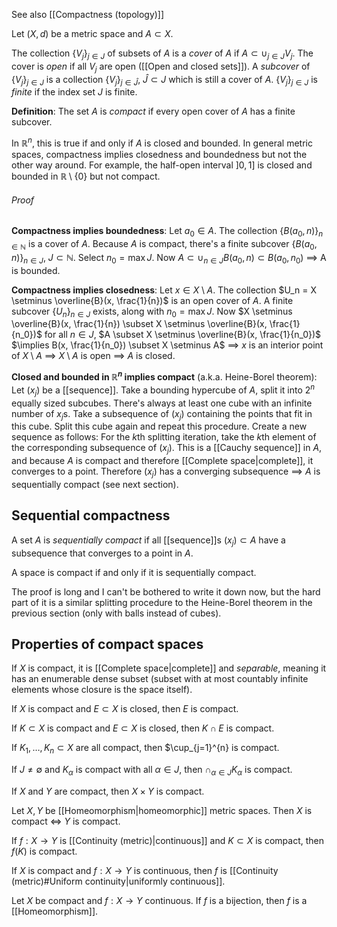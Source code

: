 See also [[Compactness (topology)]]

Let $(X, d)$ be a metric space and $A \subset X$.

The collection $\{V_j\}_{j \in J}$ of subsets of $A$
is a _cover_ of $A$ if $A \subset \cup_{j \in J} V_j$.
The cover is _open_ if all $V_j$ are open ([[Open and closed sets]]).
A _subcover_ of $\{V_j\}_{j \in J}$
is a collection $\{V_j\}_{j \in \hat{J}}$, $\hat{J} \subset J$
which is still a cover of $A$.
$\{V_j\}_{j \in J}$ is _finite_ if the index set $J$ is finite.

**Definition**:
The set $A$ is _compact_ if every open cover of $A$ has a finite subcover.

In $\mathbb{R}^n$, this is true if and only if $A$ is closed and bounded.
In general metric spaces, compactness implies closedness and boundedness
but not the other way around.
For example, the half-open interval $]0, 1]$
is closed and bounded in $\mathbb{R} \setminus \{0\}$ but not compact.
###### Proof
**Compactness implies boundedness**:
Let $a_0 \in A$.
The collection $\{B(a_0, n)\}_{n \in \mathbb{N}}$ is a cover of $A$.
Because $A$ is compact, there's a finite subcover $\{B(a_0, n)\}_{n \in J}$, $J \subset \mathbb{N}$.
Select $n_0 = \max J$.
Now $A \subset \cup_{n \in J} B(a_0, n) \subset B(a_0, n_0)$ $\implies$ A is bounded.

**Compactness implies closedness**:
Let $x \in X \setminus A$.
The collection $U_n = X \setminus \overline{B}(x, \frac{1}{n})$ is an open cover of $A$.
A finite subcover $\{U_n\}_{n \in J}$ exists,
along with $n_0 = \max J$.
Now $X \setminus \overline{B}(x, \frac{1}{n}) \subset X \setminus \overline{B}(x, \frac{1}{n_0})$ for all $n \in J$,
$A \subset X \setminus \overline{B}(x, \frac{1}{n_0})$
$\implies B(x, \frac{1}{n_0}) \subset X \setminus A$
$\implies$ $x$ is an interior point of $X \setminus A$
$\implies$ $X \setminus A$ is open $\implies$ $A$ is closed.

**Closed and bounded in $\mathbb{R}^n$ implies compact**
(a.k.a. Heine-Borel theorem):
Let $(x_j)$ be a [[sequence]].
Take a bounding hypercube of $A$,
split it into $2^n$ equally sized subcubes.
There's always at least one cube with an infinite number of $x_j$s.
Take a subsequence of $(x_j)$ containing the points that fit in this cube.
Split this cube again and repeat this procedure.
Create a new sequence as follows:
For the $k$th splitting iteration, take the $k$th element
of the corresponding subsequence of $(x_j)$.
This is a [[Cauchy sequence]] in $A$, and because $A$ is compact and therefore [[Complete space|complete]],
it converges to a point.
Therefore $(x_j)$ has a converging subsequence
$\implies$ $A$ is sequentially compact (see next section).

## Sequential compactness

A set $A$ is _sequentially compact_ if all [[sequence]]s $(x_j) \subset A$
have a subsequence that converges to a point in $A$.

A space is compact if and only if it is sequentially compact.

The proof is long and I can't be bothered to write it down now,
but the hard part of it is a similar splitting procedure
to the Heine-Borel theorem in the previous section (only with balls instead of cubes).

## Properties of compact spaces

If $X$ is compact, it is [[Complete space|complete]]
and _separable_, meaning it has an enumerable dense subset
(subset with at most countably infinite elements
whose closure is the space itself).

If $X$ is compact and $E \subset X$ is closed, then $E$ is compact.

If $K \subset X$ is compact and $E \subset X$ is closed,
then $K \cap E$ is compact.

If $K_1, \dots, K_n \subset X$ are all compact,
then $\cup_{j=1}^{n} is compact.

If $J \neq \emptyset$ and $K_{\alpha}$ is compact with all $\alpha \in J$,
then $\cap_{\alpha \in J} K_{\alpha}$ is compact.

If $X$ and $Y$ are compact, then $X \times Y$ is compact.

Let $X, Y$ be [[Homeomorphism|homeomorphic]] metric spaces.
Then $X$ is compact $\iff$ $Y$ is compact.

If $f : X \rightarrow Y$ is [[Continuity (metric)|continuous]] and $K \subset X$ is compact,
then $f(K)$ is compact.

If $X$ is compact and $f : X \rightarrow Y$ is continuous,
then $f$ is [[Continuity (metric)#Uniform continuity|uniformly continuous]].

Let $X$ be compact and $f : X \rightarrow Y$ continuous.
If $f$ is a bijection, then $f$ is a [[Homeomorphism]].
